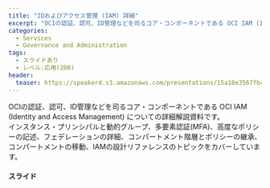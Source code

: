```yaml
---
title: "IDおよびアクセス管理 (IAM) 詳細"
excerpt: "OCIの認証、認可、ID管理などを司るコア・コンポーネントである OCI IAM (Identity and Access Management) についての詳細資料です"
categories:
  - Services
  - Governance and Administration
tags:
  - スライドあり
  - レベル:応用(200)
header:
  teaser: https://speakerd.s3.amazonaws.com/presentations/15a18e3567fb432ea74cd53e814dbfea/slide_0.jpg
---
```


OCIの認証、認可、ID管理などを司るコア・コンポーネントである OCI IAM (Identity and Access Management) についての詳細解説資料です。  
インスタンス・プリンシパルと動的グループ、多要素認証(MFA)、高度なポリシーの記述、フェデレーションの詳細、コンパートメント階層とポリシーの継承、コンパートメントの移動、IAMの設計リファレンスのトピックをカバーしています。


#### スライド

<div style="max-width:768px">

<!-- Speakerdeckから Embeded リンクを取得して貼り付け (ここから) -->
<script async class="speakerdeck-embed" data-id="15a18e3567fb432ea74cd53e814dbfea" data-ratio="1.77777777777778" src="//speakerdeck.com/assets/embed.js"></script>
<!-- Speakerdeckから Embeded リンクを取得して貼り付け (ここまで) -->

</div>

